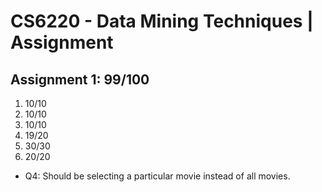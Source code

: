 # CS6220 - Data Mining Techniques | Assignment

Assignment 1: 99/100
-----

1. 10/10
2. 10/10
3. 10/10
4. 19/20
5. 30/30
6. 20/20

* Q4: Should be selecting a particular movie instead of all movies.
